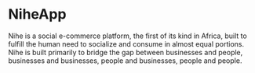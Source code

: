 # NiheApp
Nihe is a social e-commerce platform, the first of its kind in Africa, built to fulfill the human need to socialize and consume in almost equal portions. Nihe is built primarily to bridge the gap between businesses and people, businesses and businesses, people and businesses, people and people.
